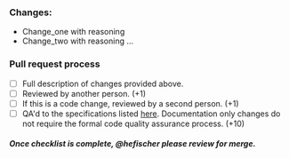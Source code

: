 ### Changes:

- Change_one with reasoning
- Change_two with reasoning ...

### Pull request process

- [ ] Full description of changes provided above.
- [ ] Reviewed by another person. (+1)
- [ ] If this is a code change, reviewed by a second person. (+1)
- [ ] QA'd to the specifications listed [here](https://github.com/DataQualityCommittee/dqc_us_rules#quality-assurance-qa-of-a-pull-request). Documentation only changes do not require the formal code quality assurance process. (+10)

##### Once checklist is complete, @hefischer please review for merge.

